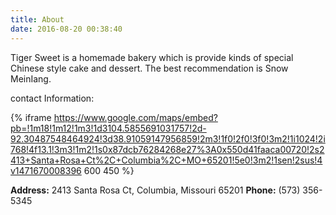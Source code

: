 ```yaml
---
title: About
date: 2016-08-20 00:38:40
---
```


Tiger Sweet is a homemade bakery which is provide kinds of special Chinese style cake and dessert. The best recommendation is Snow MeinIang.

contact Information:

{% iframe https://www.google.com/maps/embed?pb=!1m18!1m12!1m3!1d3104.5855691031757!2d-92.30487548464924!3d38.91059147956859!2m3!1f0!2f0!3f0!3m2!1i1024!2i768!4f13.1!3m3!1m2!1s0x87dcb76284268e27%3A0x550d41faaca00720!2s2413+Santa+Rosa+Ct%2C+Columbia%2C+MO+65201!5e0!3m2!1sen!2sus!4v1471670008396 600 450  %}

**Address:** 2413 Santa Rosa Ct, Columbia, Missouri 65201  **Phone:** (573) 356-5345
